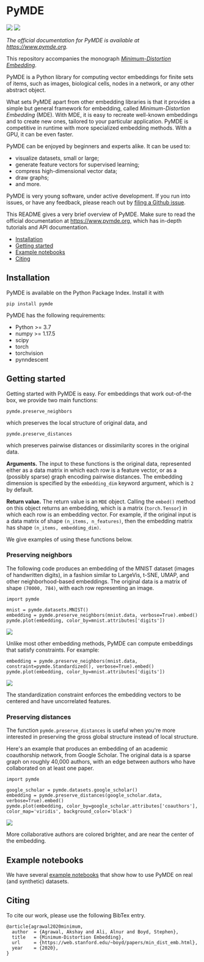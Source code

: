# PyMDE
![](https://github.com/cvxgrp/pymde/workflows/Test/badge.svg) ![](https://github.com/cvxgrp/pymde/workflows/Deploy/badge.svg)

*The official documentation for PyMDE is available at https://www.pymde.org.*

This repository accompanies the monograph [*Minimum-Distortion Embedding*](https://web.stanford.edu/~boyd/papers/min_dist_emb.html).

PyMDE is a Python library for computing vector embeddings for finite sets of
items, such as images, biological cells, nodes in a network, or any other
abstract object.

What sets PyMDE apart from other embedding libraries is that it provides a
simple but general framework for embedding, called _Minimum-Distortion
Embedding_ (MDE). With MDE, it is easy to recreate well-known embeddings and to
create new ones, tailored to your particular application. PyMDE is competitive
in runtime with more specialized embedding methods. With a GPU, it can be
even faster.

PyMDE can be enjoyed by beginners and experts alike. It can be used to:

* visualize datasets, small or large;
* generate feature vectors for supervised learning;
* compress high-dimensional vector data;
* draw graphs;
* and more.

PyMDE is very young software, under active development. If you run into issues,
or have any feedback, please reach out by [filing a Github
issue](https://github.com/cvxgrp/pymde/issues).

This README gives a very brief overview of PyMDE. Make sure to read the 
official documentation at https://www.pymde.org, which has in-depth tutorials
and API documentation.

- [Installation](#installation)
- [Getting started](#getting-started)
- [Example notebooks](#example-notebooks)
- [Citing](#citing)

## Installation
PyMDE is available on the Python Package Index. Install it with 

```
pip install pymde
```

PyMDE has the following requirements:

* Python >= 3.7
* numpy >= 1.17.5
* scipy
* torch
* torchvision
* pynndescent

## Getting started
Getting started with PyMDE is easy. For embeddings that work out-of-the box, we provide two main functions:

```python3
pymde.preserve_neighbors
```

which preserves the local structure of original data, and 

```python3
pymde.preserve_distances
```

which preserves pairwise distances or dissimilarity scores in the original
data.

**Arguments.** The input to these functions is the original data, represented
either as a data matrix in which each row is a feature vector, or as a
(possibly sparse) graph encoding pairwise distances. The embedding dimension is
specified by the `embedding_dim` keyword argument, which is `2` by default.

**Return value.** The return value is an `MDE` object. Calling the `embed()`
method on this object returns an embedding, which is a matrix
(`torch.Tensor`) in which each row is an embedding vector. For example, if the
original input is a data matrix of shape `(n_items, n_features)`, then the
embedding matrix has shape `(n_items, embeddimg_dim)`.

We give examples of using these functions below. 

### Preserving neighbors
The following code produces an embedding of the MNIST dataset (images of
handwritten digits), in a fashion similar to LargeVis, t-SNE, UMAP, and other
neighborhood-based embeddings. The original data is a matrix of shape `(70000,
784)`, with each row representing an image.

```python3
import pymde

mnist = pymde.datasets.MNIST()
embedding = pymde.preserve_neighbors(mnist.data, verbose=True).embed()
pymde.plot(embedding, color_by=mnist.attributes['digits'])
```

![](https://github.com/cvxgrp/pymde/blob/main/images/mnist.png?raw=true)

Unlike most other embedding methods, PyMDE can compute embeddings that satisfy
constraints. For example:

```python3
embedding = pymde.preserve_neighbors(mnist.data, constraint=pymde.Standardized(), verbose=True).embed()
pymde.plot(embedding, color_by=mnist.attributes['digits'])
```

![](https://github.com/cvxgrp/pymde/blob/main/images/mnist_std.png?raw=true)

The standardization constraint enforces the embedding vectors to be centered
and have uncorrelated features.


### Preserving distances
The function `pymde.preserve_distances` is useful when you're more interested
in preserving the gross global structure instead of local structure. 

Here's an example that produces an embedding of an academic coauthorship
network, from Google Scholar. The original data is a sparse graph on roughly
40,000 authors, with an edge between authors who have collaborated on at least
one paper.

```python3
import pymde

google_scholar = pymde.datasets.google_scholar()
embedding = pymde.preserve_distances(google_scholar.data, verbose=True).embed()
pymde.plot(embedding, color_by=google_scholar.attributes['coauthors'], color_map='viridis', background_color='black')
```

![](https://github.com/cvxgrp/pymde/blob/main/images/scholar.jpg?raw=true)

More collaborative authors are colored brighter, and are near the center of the
embedding.


## Example notebooks
We have several [example notebooks](https://github.com/cvxgrp/pymde/examples) that show how to use PyMDE on real (and synthetic) datasets.

## Citing
To cite our work, please use the following BibTex entry.

```
@article{agrawal2020minimum,
  author  = {Agrawal, Akshay and Ali, Alnur and Boyd, Stephen},
  title   = {Minimum-Distortion Embedding},
  url     = {https://web.stanford.edu/~boyd/papers/min_dist_emb.html},
  year    = {2020},
}
```
